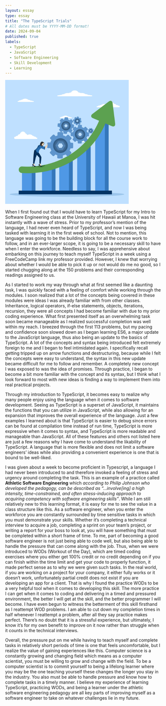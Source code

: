 ```yaml
---
layout: essay
type: essay
title: "The TypeScript Trials"
# All dates must be YYYY-MM-DD format!
date: 2024-09-04
published: true
labels:
  - TypeScript
  - JavaScript
  - Software Engineering
  - Skill Development
  - Learning
---
```


<img width="400px" class="rounded float-start pe-4" src="../img/improvement.jpg">

When I first found out that I would have to learn TypeScript for my Intro to Software Engineering class at the University of Hawaii at Manoa, I was hit instantly with a wave of stress. Prior to my professor’s mention of the language, I had never even heard of TypeScript, and now I was being tasked with learning it in the first week of school. Not to mention, this language was going to be the building block for all the course work to follow, and in an ever-larger scope, it is going to be a necessary skill to have when I enter the workforce. Needless to say, I was apprehensive about embarking on this journey to teach myself TypeScript in a week using a FreeCodeCamp link my professor provided. However, I knew that worrying about whether I would be able to pick it up or not would do me no good, so I started chugging along at the 150 problems and their corresponding readings assigned to us.

As I started to work my way through what at first seemed like a daunting task, I was quickly faced with a feeling of comfort while working through the modules. I soon realized that a lot of the concepts being covered in these modules were ideas I was already familiar with from other classes. Inheritance, logical operators, if-else statements, objects, iterations, recursion, they were all concepts I had become familiar with due to my prior coding experience. What first presented itself as an overwhelming task soon became manageable as I realized successful completion was well within my reach. I breezed through the first 113 problems, but my pacing and confidence soon slowed down as I began learning ES6, a major update to the JavaScript language, thus also being an update to the basics of TypeScript. A lot of the concepts and syntax being introduced felt extremely foreign to me and I began to feel intimidated again. I specifically recall getting tripped up on arrow functions and destructuring, because while I felt the concepts were easy to understand, the syntax in this new update became difficult for me to follow and remember. A completely new concept I was exposed to was the idea of promises. Through practice, I began to become a bit more familiar with the concept and its syntax, but I think what I look forward to most with new ideas is finding a way to implement them into real practical projects. 

Through my introduction to TypeScript, it becomes easy to realize why many people enjoy using the language when it comes to software development. Seeing as TypeScript is a superset of JavaScript, it maintains the functions that you can utilize in JavaScript, while also allowing for an expansion that improves the overall experience of the language. Just a few examples I learned about is that TypeScript is easier to debug since errors can be found at compilation time instead of run time, TypeScript is more expressive when it comes to syntax, and TypeScript is more readable and manageable than JavaScript. All of these features and others not listed here are just a few reasons why I have come to understand the likability of TypeScript. A language that is more flexible and does not limit a software engineers’ ideas while also providing a convenient experience is one that is bound to be well-liked.

I was given about a week to become proficient in Typescript, a language I had never been introduced to and therefore invoked a feeling of stress and urgency around completing the task. This is an example of a practice called **Athletic Software Engineering** which *according to Philip Johnson who developed the pedagogy, can be described as “…involve[ing] a high intensity, time-constrained, and often stress-inducing approach to acquiring competency with software engineering skills”*. While I am still relatively new to this learning format, it is easy for me to see the value in a class structure like this. As a software engineer, when you enter the workforce you are constantly surrounded by time sensitive tasks in which you must demonstrate your skills. Whether it’s completing a technical interview to acquire a job, completing a sprint on your team’s project, or writing a report for your boss to look at, you will have something that must be completed within a short frame of time. To me, part of becoming a good software engineer is not just being able to code well, but also being able to handle the pressure that can come along with the job. Thus, when we were introduced to WODs (Workout of the Day), which are timed coding exercises where you either get 100% credit or no credit depending on if you can finish within the time limit and get your code to properly function, it made perfect sense as to why we were given such tasks. In the real world, if you are working on a project for your company, it either fully works or it doesn’t work, unfortunately partial credit does not exist if you are developing an app for a client. That is why I found the practice WODs to be a very helpful tool when it comes to developing this skill. The more practice I can get when it comes to coding and delivering in a timed and pressured environment, the better I will get at the skill, and the better programmer I will become. I have even begun to witness the betterment of this skill firsthand as I reattempt WOD problems. I am able to cut down my completion times in half whenever I reattempt a problem, after all they say practice makes perfect. There’s no doubt that it is a stressful experience, but ultimately, I know it’s for my own benefit to improve on it now rather than struggle when it counts in the technical interviews. 

Overall, the pressure put on me while having to teach myself and complete tasks in relatively short periods of time is one that feels uncomfortable, but I realize the value of gaining experiences like this. Computer science is a constantly growing and changing field which means as a computer scientist, you must be willing to grow and change with the field. To be a computer scientist is to commit yourself to being a lifelong learner where you may be the one teaching yourself these changes the longer you stay in the industry. You also must be able to handle pressure and know how to complete tasks in a timely manner. I believe my experience of learning TypeScript, practicing WODs, and being a learner under the athletic software engineering pedagogy are all key parts of improving myself as a software engineer to take on whatever challenges lie in my future.
